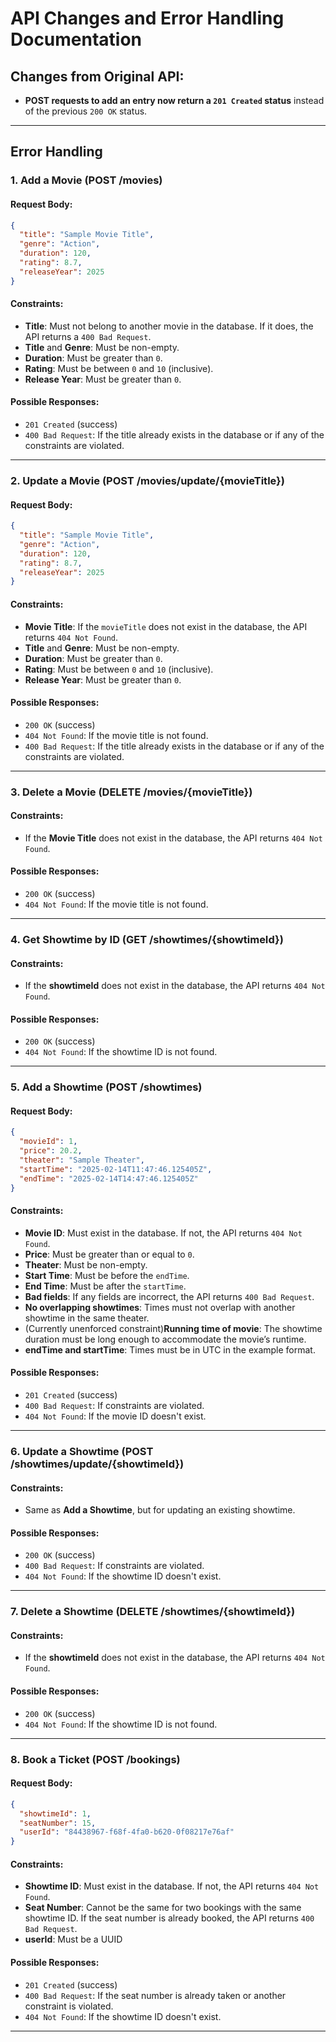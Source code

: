 
# API Changes and Error Handling Documentation

## Changes from Original API:
- **POST requests to add an entry now return a `201 Created` status** instead of the previous `200 OK` status.

---

## Error Handling

### 1. Add a Movie (POST /movies)

#### Request Body:
```json
{
  "title": "Sample Movie Title",
  "genre": "Action",
  "duration": 120,
  "rating": 8.7,
  "releaseYear": 2025
}
```

#### Constraints:
- **Title**: Must not belong to another movie in the database. If it does, the API returns a `400 Bad Request`.
- **Title** and **Genre**: Must be non-empty.
- **Duration**: Must be greater than `0`.
- **Rating**: Must be between `0` and `10` (inclusive).
- **Release Year**: Must be greater than `0`.

#### Possible Responses:
- `201 Created` (success)
- `400 Bad Request`: If the title already exists in the database or if any of the constraints are violated.

---

### 2. Update a Movie (POST /movies/update/{movieTitle})

#### Request Body:
```json
{
  "title": "Sample Movie Title",
  "genre": "Action",
  "duration": 120,
  "rating": 8.7,
  "releaseYear": 2025
}
```

#### Constraints:
- **Movie Title**: If the `movieTitle` does not exist in the database, the API returns `404 Not Found`.
- **Title** and **Genre**: Must be non-empty.
- **Duration**: Must be greater than `0`.
- **Rating**: Must be between `0` and `10` (inclusive).
- **Release Year**: Must be greater than `0`.

#### Possible Responses:
- `200 OK` (success)
- `404 Not Found`: If the movie title is not found.
- `400 Bad Request`: If the title already exists in the database or if any of the constraints are violated.

---

### 3. Delete a Movie (DELETE /movies/{movieTitle})

#### Constraints:
- If the **Movie Title** does not exist in the database, the API returns `404 Not Found`.

#### Possible Responses:
- `200 OK` (success)
- `404 Not Found`: If the movie title is not found.

---

### 4. Get Showtime by ID (GET /showtimes/{showtimeId})

#### Constraints:
- If the **showtimeId** does not exist in the database, the API returns `404 Not Found`.

#### Possible Responses:
- `200 OK` (success)
- `404 Not Found`: If the showtime ID is not found.

---

### 5. Add a Showtime (POST /showtimes)

#### Request Body:
```json
{
  "movieId": 1,
  "price": 20.2,
  "theater": "Sample Theater",
  "startTime": "2025-02-14T11:47:46.125405Z",
  "endTime": "2025-02-14T14:47:46.125405Z"
}
```

#### Constraints:
- **Movie ID**: Must exist in the database. If not, the API returns `404 Not Found`.
- **Price**: Must be greater than or equal to `0`.
- **Theater**: Must be non-empty.
- **Start Time**: Must be before the `endTime`.
- **End Time**: Must be after the `startTime`.
- **Bad fields**: If any fields are incorrect, the API returns `400 Bad Request`.
- **No overlapping showtimes**: Times must not overlap with another showtime in the same theater.
- (Currently unenforced constraint)**Running time of movie**: The showtime duration must be long enough to accommodate the movie’s runtime.
- **endTime and startTime**: Times must be in UTC in the example format.

#### Possible Responses:
- `201 Created` (success)
- `400 Bad Request`: If constraints are violated.
- `404 Not Found`: If the movie ID doesn't exist.

---

### 6. Update a Showtime (POST /showtimes/update/{showtimeId})

#### Constraints:
- Same as **Add a Showtime**, but for updating an existing showtime.

#### Possible Responses:
- `200 OK` (success)
- `400 Bad Request`: If constraints are violated.
- `404 Not Found`: If the showtime ID doesn't exist.

---

### 7. Delete a Showtime (DELETE /showtimes/{showtimeId})

#### Constraints:
- If the **showtimeId** does not exist in the database, the API returns `404 Not Found`.

#### Possible Responses:
- `200 OK` (success)
- `404 Not Found`: If the showtime ID is not found.

---

### 8. Book a Ticket (POST /bookings)

#### Request Body:
```json
{
  "showtimeId": 1,
  "seatNumber": 15,
  "userId": "84438967-f68f-4fa0-b620-0f08217e76af"
}
```

#### Constraints:
- **Showtime ID**: Must exist in the database. If not, the API returns `404 Not Found`.
- **Seat Number**: Cannot be the same for two bookings with the same showtime ID. If the seat number is already booked, the API returns `400 Bad Request`.
- **userId**: Must be a UUID

#### Possible Responses:
- `201 Created` (success)
- `400 Bad Request`: If the seat number is already taken or another constraint is violated.
- `404 Not Found`: If the showtime ID doesn't exist.

---
